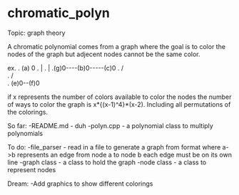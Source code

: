 # chromatic_polyn

Topic: graph theory

A chromatic polynomial comes from a graph where the goal is to color the nodes of the graph 
but adjecent nodes cannot be the same color.

ex. 
.       (a) 0
.           |
.           |
.(g)0----(b)0-----(c)0
.          / \
.         /   \
.     (e)0--(f)0
     
if x represents the number of colors available to color the nodes the number of ways to color the graph 
is x*{(x-1)^4}*(x-2). Including all permutations of the colorings.

So far:
  -README.md - duh
  -polyn.cpp - a polynomial class to multiply polynomials
  
To do:
  -file_parser - read in a file to generate a graph from format where a->b represents an edge from node a to node b
                 each edge must be on its own line
  -graph class - a class to hold the graph
  -node class  - a class to represent nodes 
  
Dream:
  -Add graphics to show different colorings
